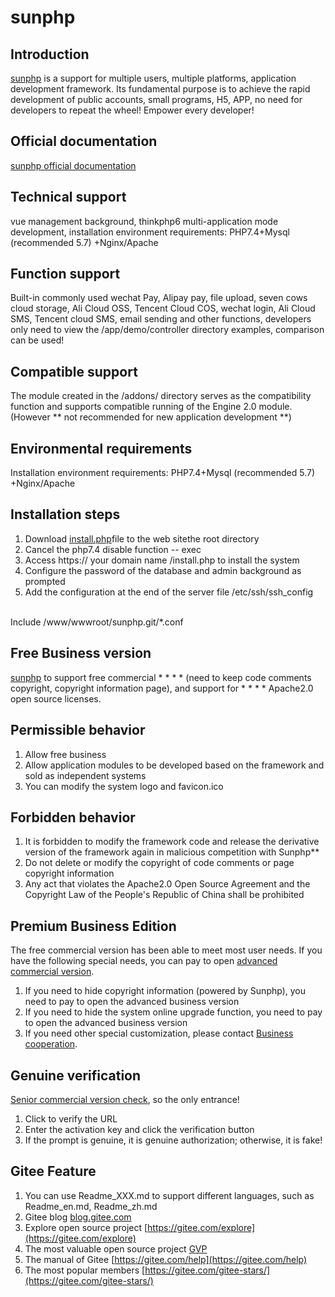 # sunphp

## Introduction
[sunphp](https://gitee.com/bluestear/sunphp) is a support for multiple users, multiple platforms, application development framework. Its fundamental purpose is to achieve the rapid development of public accounts, small programs, H5, APP, no need for developers to repeat the wheel! Empower every developer!

## Official documentation
[sunphp official documentation](https://bluestear.github.io/sunphp-web)


## Technical support
vue management background, thinkphp6 multi-application mode development, installation environment requirements: PHP7.4+Mysql (recommended 5.7) +Nginx/Apache

## Function support
Built-in commonly used wechat Pay, Alipay pay, file upload, seven cows cloud storage, Ali Cloud OSS, Tencent Cloud COS, wechat login, Ali Cloud SMS, Tencent cloud SMS, email sending and other functions, developers only need to view the /app/demo/controller directory examples, comparison can be used!

## Compatible support
The module created in the /addons/ directory serves as the compatibility function and supports compatible running of the Engine 2.0 module. (However ** not recommended for new application development **)

## Environmental requirements
Installation environment requirements: PHP7.4+Mysql (recommended 5.7) +Nginx/Apache

## Installation steps
1. Download [install.php](https://bluestear.github.io/sunphp-web/install.html)file to the web sitethe root directory
2. Cancel the php7.4 disable function -- exec
3. Access https:// your domain name /install.php to install the system
4. Configure the password of the database and admin background as prompted
5. Add the configuration at the end of the server file /etc/ssh/ssh_config
<br/>
Include /www/wwwroot/sunphp.git/*.conf



## Free Business version
[sunphp](https://gitee.com/bluestear/sunphp) to support free commercial * * * * (need to keep code comments copyright, copyright information page), and support for * * * * Apache2.0 open source licenses.

## Permissible behavior
1. Allow free business
2. Allow application modules to be developed based on the framework and sold as independent systems
3. You can modify the system logo and favicon.ico


## Forbidden behavior
1. It is forbidden to modify the framework code and release the derivative version of the framework again in malicious competition with Sunphp**
2. Do not delete or modify the copyright of code comments or page copyright information
3. Any act that violates the Apache2.0 Open Source Agreement and the Copyright Law of the People's Republic of China shall be prohibited



## Premium Business Edition
The free commercial version has been able to meet most user needs. If you have the following special needs, you can pay to open [advanced commercial version](https://mall.sunphp.cn/pages/goods_details/index?id=12).
1. If you need to hide copyright information (powered by Sunphp), you need to pay to open the advanced business version
2. If you need to hide the system online upgrade function, you need to pay to open the advanced business version
3. If you need other special customization, please contact [Business cooperation](https://bluestear.github.io/sunphp-web/cooperation/).


## Genuine verification
[Senior commercial version check](https://mall.sunphp.cn/check.html), so the only entrance!
1. Click to verify the URL
2. Enter the activation key and click the verification button
3. If the prompt is genuine, it is genuine authorization; otherwise, it is fake!



## Gitee Feature

1.  You can use Readme\_XXX.md to support different languages, such as Readme\_en.md, Readme\_zh.md
2.  Gitee blog [blog.gitee.com](https://blog.gitee.com)
3.  Explore open source project [https://gitee.com/explore](https://gitee.com/explore)
4.  The most valuable open source project [GVP](https://gitee.com/gvp)
5.  The manual of Gitee [https://gitee.com/help](https://gitee.com/help)
6.  The most popular members  [https://gitee.com/gitee-stars/](https://gitee.com/gitee-stars/)
